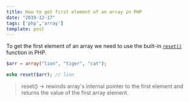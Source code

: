 ```yaml
---
title: How to get first element of an array in PHP
date: "2019-12-17"
tags: ['php','array']
template: post
---
```


To get the first element of an array we need to use the built-in [`reset()`](https://www.php.net/reset) function in PHP.

```php
$arr = array("lion", "tiger", "cat");

echo reset($arr); // lion
```

>reset() -> rewinds array's internal pointer to the first element and returns the value of the first array element.
